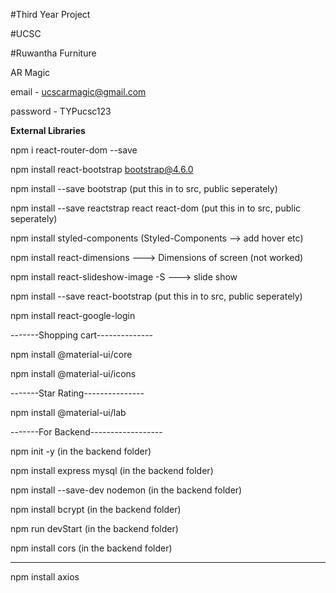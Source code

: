 #Third Year Project

#UCSC

#Ruwantha Furniture

AR Magic

email - ucscarmagic@gmail.com

password - TYPucsc123

**External Libraries**

npm i react-router-dom --save

npm install react-bootstrap bootstrap@4.6.0

npm install --save bootstrap (put this in to src, public seperately)

npm install --save reactstrap react react-dom (put this in to src, public seperately)

npm install styled-components (Styled-Components --> add hover etc)

npm install react-dimensions ---> Dimensions of screen (not worked)

npm install react-slideshow-image -S ---> slide show

npm install --save react-bootstrap (put this in to src, public seperately) 

npm install react-google-login

-------Shopping cart--------------

npm install @material-ui/core

npm install @material-ui/icons

-------Star Rating---------------

npm install @material-ui/lab

-------For Backend------------------

npm init -y         (in the backend folder)

npm install express mysql   (in the backend folder)

npm install --save-dev nodemon  (in the backend folder)

npm install bcrypt  (in the backend folder)

npm run devStart  (in the backend folder)

npm install cors  (in the backend folder)

----------------------------------------

npm install axios





